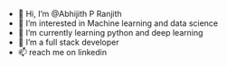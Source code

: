 - 👋 Hi, I’m @Abhijith P Ranjith 
- 👀 I’m interested in Machine learning and data science
- 🌱 I’m currently learning python and deep learning
- 💞️ I’m a full stack developer
- 📫 reach me on linkedin

<!---
AbhijithPRanjith007/AbhijithPRanjith007 is a ✨ special ✨ repository because its `README.md` (this file) appears on your GitHub profile.
You can click the Preview link to take a look at your changes.
--->
